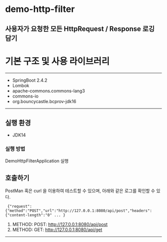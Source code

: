 # demo-http-filter
사용자가 요청한 모든 HttpRequest / Response 로깅 담기
----
# 기본 구조 및 사용 라이브러리
---
* SpringBoot 2.4.2
* Lombok
* apache-commons.commons-lang3
* commons-io
* org.bouncycastle.bcprov-jdk16
---
## 실행 환경
* JDK14

### 실행 방법
DemoHttpFilterApplication 실행

## 호출하기
PostMan 혹은 curl 을 이용하여 테스트할 수 있으며, 아래와 같은 로그를 확인할 수 있다.
```
 {"request":{"method":"POST","url":"http://127.0.0.1:8080/api/post","headers":{"content-length":"0" ... }
```
1. METHOD: POST: http://127.0.0.1:8080/api/post
2. METHOD: GET: http://127.0.0.1:8080/api/get

---
